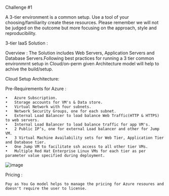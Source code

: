 Challenge #1

A 3-tier environment is a common setup. Use a tool of your choosing/familiarity create these resources. Please remember we will not be judged on the outcome but more focusing on the approach, style and reproducibility.

3-tier IaaS Solution :

Overview :
The Solution includes Web Servers, Application Servers and Database Servers.Following best practices for running a 3 tier common environmrnt setup in Cloud/on-perm given Architecture model will help to achive the build/setup.

Cloud Setup Architecture:

  Pre-Requirements for Azure :
 
    •	Azure Subscription.
    •	Storage accounts for VM's & Data store.
    •	Virtual Network with four subnets.
    •	Network Security Groups, one for each subnet.
    •	External Load Balancer to load balance Web Traffic(HTTP & HTTPS) to web servers.
    •	Internal Load Balancer to load balance traffic for app VM's.
    •	2 Public IP’s, one for external Load balancer and other for Jump VM.
    •	3 Virtual Machine Availability sets for Web Tier, Application Tier and Database tier.
    •	One Jump VM to facilitate ssh access to all other tier VMs.
    •	Multiple Red Hat Enterprise Linux VMs for each tier as per parameter value specified during deployment.
      
 ![image](https://user-images.githubusercontent.com/106581159/171143626-bebb7b57-b476-4a5f-b9e3-9c1589e41da3.png)

  Pricing :
  
    Pay as You Go model helps to manage the pricing for Azure resoures and doesn't require the user to license.
